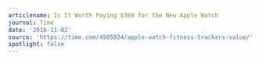 ```yaml
---
articlename: Is It Worth Paying $369 for the New Apple Watch
journal: Time
date: '2016-11-02'
source: 'https://time.com/4505924/apple-watch-fitness-trackers-value/'
spotlight: false
---
```


